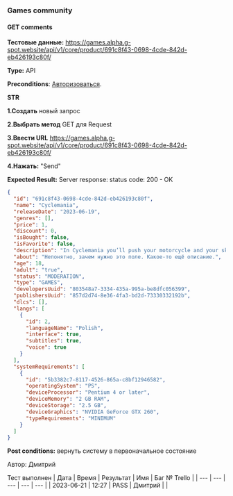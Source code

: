 ### Games community
#### GET comments

**Тестовые данные:** https://games.alpha.g-spot.website/api/v1/core/product/691c8f43-0698-4cde-842d-eb426193c80f/

**Type:** API

**Preconditions**: 
[Авторизоваться][a].

[a]: https://github.com/1fvwka/GSPOTtestingdocumentation/blob/main/Autorization.md

 **STR**

**1.Создать** новый запрос

**2.Выбрать метод** GET для Request

**3.Ввести URL** https://games.alpha.g-spot.website/api/v1/core/product/691c8f43-0698-4cde-842d-eb426193c80f/

**4.Нажать:** "Send"

 **Expected Result:**
 Server response: status code: 200 - OK
```json
{
  "id": "691c8f43-0698-4cde-842d-eb426193c80f",
  "name": "Cyclemania",
  "releaseDate": "2023-06-19",
  "genres": [],
  "price": 1,
  "discount": 0,
  "isBought": false,
  "isFavorite": false,
  "description": "In Cyclemania you’ll push your motorcycle and your skills to the limit on five uniquely difficult courses – all created directly from video of real roads. Using impressive video compression and variable frame-rate decompression techniques, Cyclemania lets you race along twisting, turning mountain roads at speeds of over 150 miles per hour.",
  "about": "Непонятно, зачем нужно это поле. Какое-то ещё описание.",
  "age": 18,
  "adult": "true",
  "status": "MODERATION",
  "type": "GAMES",
  "developersUuid": "803548a7-3334-435a-995a-be8dfc056399",
  "publishersUuid": "857d2d74-8e36-4fa3-bd2d-73330332192b",
  "dlcs": [],
  "langs": [
    {
      "id": 2,
      "languageName": "Polish",
      "interface": true,
      "subtitles": true,
      "voice": true
    }
  ],
  "systemRequirements": [
    {
      "id": "5b3382c7-8117-4526-865a-c8bf12946582",
      "operatingSystem": "PS",
      "deviceProcessor": "Pentium 4 or later",
      "deviceMemory": "2 GB RAM",
      "deviceStorage": "2.5 GB",
      "deviceGraphics": "NVIDIA GeForce GTX 260",
      "typeRequirements": "MINIMUM"
    }
  ]
}
```
**Post conditions:** вернуть систему в первоначальное состояние

Автор: Дмитрий

Тест выполнен
| Дата | Время | Результат | Имя | Баг № Trello |
| --- | --- | --- | --- | --- |
| 2023-06-21 | 12:27 | PASS | Дмитрий |  | 